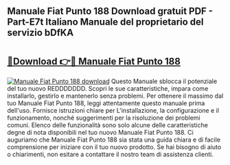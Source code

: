 ## Manuale Fiat Punto 188 Download gratuit PDF - Part-E7t Italiano Manuale del proprietario del servizio bDfKA

# <h2><a href="http://dfbpry.blite.top/?on=Manuale+Fiat+Punto+188">🔗Download 👉🔴 Manuale Fiat Punto 188</a></h2>

[![Manuale Fiat Punto 188 download](https://i.imgur.com/lujVjoI.png)](http://dfbpry.blite.top/?on=Manuale+Fiat+Punto+188)
Questo Manuale sblocca il potenziale del tuo nuovo REDDDDDDD. Scopri le sue caratteristiche, impara come installarlo, gestirlo e mantenerlo senza problemi. Per ottenere il massimo dal tuo Manuale Fiat Punto 188, leggi attentamente questo manuale prima dell'uso. Fornisce istruzioni chiare per L'installazione, la configurazione e il funzionamento, nonché suggerimenti per la risoluzione dei problemi comuni. Elenco delle funzionalità sono solo alcune delle caratteristiche degne di nota disponibili nel tuo nuovo Manuale Fiat Punto 188. Ci auguriamo che Manuale Fiat Punto 188 sia stata una guida chiara e di facile comprensione per iniziare con il tuo nuovo prodotto. Se hai bisogno di aiuto o chiarimenti, non esitare a contattare il nostro team di assistenza clienti.
